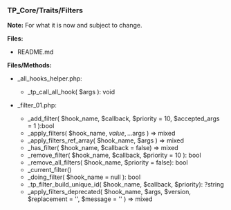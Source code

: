 ### TP_Core/Traits/Filters

**Note:** For what it is now and subject to change. 

**Files:** 
- README.md

**Files/Methods:** 
- _all_hooks_helper.php: 	
	* _tp_call_all_hook( $args ): void 

- _filter_01.php: 	
	* _add_filter( $hook_name, $callback, $priority = 10, $accepted_args = 1  ):bool
	* _apply_filters( $hook_name, $value, ...$args ) => mixed
	* _apply_filters_ref_array( $hook_name, $args ) => mixed
	* _has_filter( $hook_name, $callback = false) => mixed
	* _remove_filter( $hook_name, $callback, $priority = 10 ): bool 
	* _remove_all_filters( $hook_name, $priority = false): bool 
	* _current_filter() 
	* _doing_filter( $hook_name = null ): bool 
	* _tp_filter_build_unique_id( $hook_name, $callback, $priority): ?string 
	* _apply_filters_deprecated( $hook_name, $args, $version, $replacement = '', $message = '' ) => mixed 
